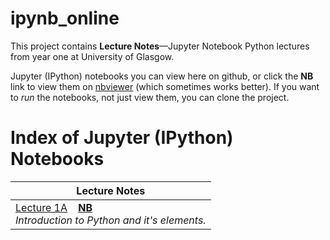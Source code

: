 # ipynb_online

This project contains **Lecture Notes**&mdash;Jupyter Notebook Python lectures from year one at University of Glasgow.

Jupyter (IPython) notebooks you can view here on github, or click the **NB** link to view them on [nbviewer](http://nbviewer.jupyter.org/) (which sometimes works better). If you want to *run* the notebooks, not just view them, you can clone the project.

# Index of Jupyter (IPython) Notebooks

|Lecture Notes|
|---|
|[Lecture 1A](notebooks/week_1_a_clean.ipynb)&nbsp; &nbsp; **[NB](https://nbviewer.jupyter.org/github/axqs/ipynb_online/blob/master/notebooks/week_1_a_clean.ipynb)**<br>*Introduction to Python and it's elements.*|
